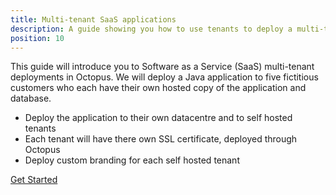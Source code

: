 ```yaml
---
title: Multi-tenant SaaS applications
description: A guide showing you how to use tenants to deploy a multi-tenant SaaS application using Octopus Deploy.
position: 10
---
```


This guide will introduce you to Software as a Service (SaaS) multi-tenant deployments in Octopus. We will deploy a Java application to five fictitious customers who each have their own hosted copy of the application and database.

* Deploy the application to their own datacentre and to self hosted tenants
* Each tenant will have there own SSL certificate, deployed through Octopus
* Deploy custom branding for each self hosted tenant

<span><a class="btn btn-success" href="/docs/tenants/guides/multi-tenant-saas-application/creating-new-tenants">Get Started</a></span>